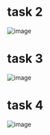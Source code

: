 # task 2
![image](https://github.com/user-attachments/assets/b6f7c8b2-97da-4290-ae16-0e4e6422f42c)
# task 3
![image](https://github.com/user-attachments/assets/4c15ac71-7644-4445-bc6c-4b7092b2f390)
# task 4
![image](https://github.com/user-attachments/assets/90e39699-d722-439b-92dd-17f91841c134)
